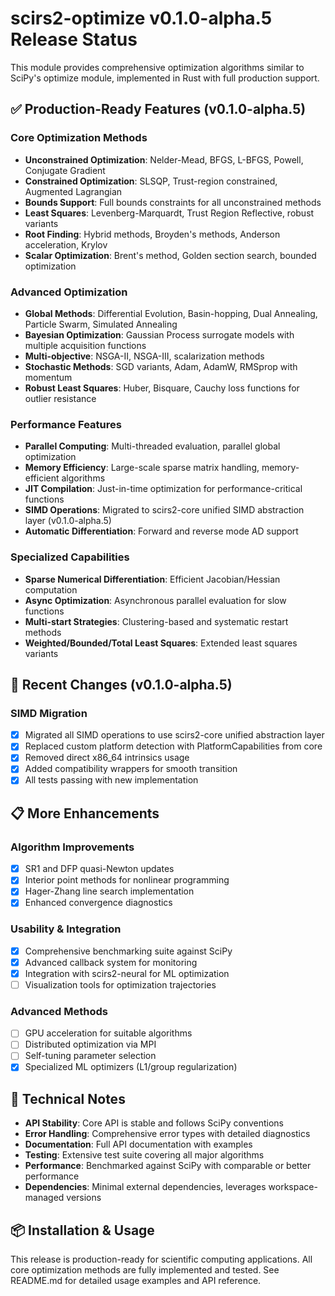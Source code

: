 # scirs2-optimize v0.1.0-alpha.5 Release Status

This module provides comprehensive optimization algorithms similar to SciPy's optimize module, implemented in Rust with full production support.

## ✅ Production-Ready Features (v0.1.0-alpha.5)

### Core Optimization Methods
- **Unconstrained Optimization**: Nelder-Mead, BFGS, L-BFGS, Powell, Conjugate Gradient
- **Constrained Optimization**: SLSQP, Trust-region constrained, Augmented Lagrangian
- **Bounds Support**: Full bounds constraints for all unconstrained methods
- **Least Squares**: Levenberg-Marquardt, Trust Region Reflective, robust variants
- **Root Finding**: Hybrid methods, Broyden's methods, Anderson acceleration, Krylov
- **Scalar Optimization**: Brent's method, Golden section search, bounded optimization

### Advanced Optimization
- **Global Methods**: Differential Evolution, Basin-hopping, Dual Annealing, Particle Swarm, Simulated Annealing
- **Bayesian Optimization**: Gaussian Process surrogate models with multiple acquisition functions
- **Multi-objective**: NSGA-II, NSGA-III, scalarization methods
- **Stochastic Methods**: SGD variants, Adam, AdamW, RMSprop with momentum
- **Robust Least Squares**: Huber, Bisquare, Cauchy loss functions for outlier resistance

### Performance Features
- **Parallel Computing**: Multi-threaded evaluation, parallel global optimization
- **Memory Efficiency**: Large-scale sparse matrix handling, memory-efficient algorithms
- **JIT Compilation**: Just-in-time optimization for performance-critical functions
- **SIMD Operations**: Migrated to scirs2-core unified SIMD abstraction layer (v0.1.0-alpha.5)
- **Automatic Differentiation**: Forward and reverse mode AD support

### Specialized Capabilities
- **Sparse Numerical Differentiation**: Efficient Jacobian/Hessian computation
- **Async Optimization**: Asynchronous parallel evaluation for slow functions
- **Multi-start Strategies**: Clustering-based and systematic restart methods
- **Weighted/Bounded/Total Least Squares**: Extended least squares variants

## 🔄 Recent Changes (v0.1.0-alpha.5)

### SIMD Migration
- [x] Migrated all SIMD operations to use scirs2-core unified abstraction layer
- [x] Replaced custom platform detection with PlatformCapabilities from core
- [x] Removed direct x86_64 intrinsics usage
- [x] Added compatibility wrappers for smooth transition
- [x] All tests passing with new implementation

## 📋 More Enhancements

### Algorithm Improvements
- [x] SR1 and DFP quasi-Newton updates
- [x] Interior point methods for nonlinear programming  
- [x] Hager-Zhang line search implementation
- [x] Enhanced convergence diagnostics

### Usability & Integration
- [x] Comprehensive benchmarking suite against SciPy
- [x] Advanced callback system for monitoring
- [x] Integration with scirs2-neural for ML optimization
- [ ] Visualization tools for optimization trajectories

### Advanced Methods  
- [ ] GPU acceleration for suitable algorithms
- [ ] Distributed optimization via MPI
- [ ] Self-tuning parameter selection
- [x] Specialized ML optimizers (L1/group regularization)

## 🔧 Technical Notes

- **API Stability**: Core API is stable and follows SciPy conventions
- **Error Handling**: Comprehensive error types with detailed diagnostics  
- **Documentation**: Full API documentation with examples
- **Testing**: Extensive test suite covering all major algorithms
- **Performance**: Benchmarked against SciPy with comparable or better performance
- **Dependencies**: Minimal external dependencies, leverages workspace-managed versions

## 📦 Installation & Usage

This release is production-ready for scientific computing applications. All core optimization methods are fully implemented and tested. See README.md for detailed usage examples and API reference.